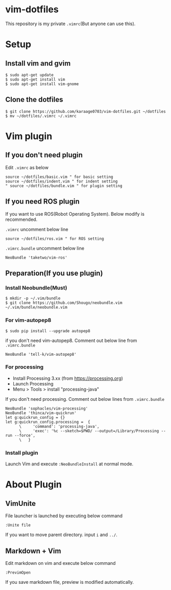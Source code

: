 # vim-dotfiles
This repository is my private `.vimrc`(But anyone can use this).

# Setup
## Install vim and gvim
~~~~
$ sudo apt-get update
$ sudo apt-get install vim
$ sudo apt-get install vim-gnome
~~~~

## Clone the dotfiles

~~~~
$ git clone https://github.com/karaage0703/vim-dotfiles.git ~/dotfiles
$ mv ~/dotfiles/.vimrc ~/.vimrc
~~~~

# Vim plugin
## If you don't need plugin
Edit `.vimrc` as below

~~~~
source ~/dotfiles/basic.vim " for basic setting
source ~/dotfiles/indent.vim " for indent setting
" source ~/dotfiles/bundle.vim " for plugin setting
~~~~

## If you need ROS plugin
If you want to use ROS(Robot Operating System). Below modify is recommended.

`.vimrc` uncomment below line
~~~~
source ~/dotfiles/ros.vim " for ROS setting
~~~~

`.vimrc.bundle` uncomment below line

~~~~
NeoBundle 'taketwo/vim-ros'
~~~~

## Preparation(If you use plugin)

### Install Neobundle(Must)
~~~~
$ mkdir -p ~/.vim/bundle
$ git clone https://github.com/Shougo/neobundle.vim ~/.vim/bundle/neobundle.vim
~~~~

### For vim-autopep8
~~~~
$ sudo pip install --upgrade autopep8
~~~~

if you don't need vim-autopep8. Comment out below line from `.vimrc.bundle`
~~~~
NeoBundle 'tell-k/vim-autopep8'
~~~~

### For processing
- Install Processing 3.xx (from https://processing.org)
- Launch Processing
- Menu > Tools > install "processing-java"

If you don't need processing. Comment out below lines from `.vimrc.bundle`
~~~~
NeoBundle 'sophacles/vim-processing'
NeoBundle 'thinca/vim-quickrun'
let g:quickrun_config = {}
let g:quickrun_config.processing =  {
      \     'command': 'processing-java',
      \     'exec': '%c --sketch=$PWD/ --output=/Library/Processing --run --force',
      \   }
~~~~



### Install plugin

Launch Vim and execute `:NeoBundleInstall` at normal mode.


# About Plugin

## VimUnite
File launcher is launched by executing below command
~~~~
:Unite file
~~~~

If you want to move parent directory. input `i` and `../`.

## Markdown + Vim
Edit markdown on vim and execute below command
~~~~
:PrevimOpen
~~~~

If you save markdown file, preview is modified automatically. 


